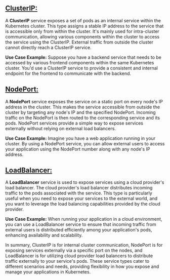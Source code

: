 

## [**ClusterIP:**](clusterIp.md)

   A **ClusterIP** service exposes a set of pods as an internal service within the Kubernetes cluster. This type assigns a stable IP address to the service that is accessible only from within the cluster. It's mainly used for intra-cluster communication, allowing various components within the cluster to access the service using the ClusterIP. External traffic from outside the cluster cannot directly reach a ClusterIP service.

   **Use Case Example:** Suppose you have a backend service that needs to be accessed by various frontend components within the same Kubernetes cluster. You'd use a ClusterIP service to provide a consistent and internal endpoint for the frontend to communicate with the backend.

## [**NodePort:**](nodeport.md)
   A **NodePort** service exposes the service on a static port on every node's IP address in the cluster. This makes the service accessible from outside the cluster by targeting any node's IP and the specified NodePort. Incoming traffic on the NodePort is then routed to the corresponding service and its pods. NodePort services provide a simple way to expose services externally without relying on external load balancers.

   **Use Case Example:** Imagine you have a web application running in your cluster. By using a NodePort service, you can allow external users to access your application using the NodePort number along with any node's IP address.

## [**LoadBalancer:**](loadbalancer.md)
   A **LoadBalancer** service is used to expose services using a cloud provider's load balancer. The cloud provider's load balancer distributes incoming traffic to the pods associated with the service. This type is particularly useful when you need to expose your services to the external world, and you want to leverage the load balancing capabilities provided by the cloud provider.

   **Use Case Example:** When running your application in a cloud environment, you can use a LoadBalancer service to ensure that incoming traffic from external users is distributed efficiently among your application's pods, enhancing availability and scalability.

In summary, ClusterIP is for internal cluster communication, NodePort is for exposing services externally via a specific port on the nodes, and LoadBalancer is for utilizing cloud provider load balancers to distribute traffic externally to your service's pods. These service types cater to different scenarios and needs, providing flexibility in how you expose and manage your applications in Kubernetes.